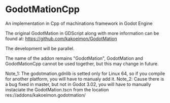 # GodotMationCpp
An implementation in Cpp of machinations framework in Godot Engine


The original GodotMation in GDScript along with more information can be found at: https://github.com/kakoeimon/GodotMation

The development will be parallel.

The name of the addon remains "GodotMation", GodotMation and GodotMationCpp cannot be used together, but this may change in future.

Note_1: The godotmation.gdnlib is setted only for Linux 64, so if you compile for another platform, you will have to manualy add it.
Note_2: Cause there is a bug fixed in master, but not in Godot 3.02, you will have to manually instaciate the GodotMation.tscn from the location res://addons/kakoeimon.godotmation/

